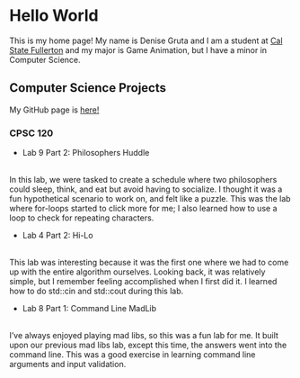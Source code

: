 # Hello World

This is my home page! My name is Denise Gruta and I am a student at [Cal State Fullerton](http://www.fullerton.edu/) and my major is Game Animation, but I have a minor in Computer Science.

## Computer Science Projects

My GitHub page is [here!](http://github.com/dnsgruta)

### CPSC 120

* Lab 9 Part 2: Philosophers Huddle
<br />
    In this lab, we were tasked to create a schedule where two philosophers could sleep, think, and eat but avoid having to socialize. I thought it was a fun hypothetical scenario to work on, and felt like a puzzle. This was the lab where for-loops started to click more for me; I also learned how to use a loop to check for repeating characters.

* Lab 4 Part 2: Hi-Lo
<br />
    This lab was interesting because it was the first one where we had to come up with the entire algorithm ourselves. Looking back, it was relatively simple, but I remember feeling accomplished when I first did it. I learned how to do std::cin and std::cout during this lab.

* Lab 8 Part 1: Command Line MadLib
<br />
    I’ve always enjoyed playing mad libs, so this was a fun lab for me. It built upon our previous mad libs lab, except this time, the answers went into the command line. This was a good exercise in learning command line arguments and input validation.